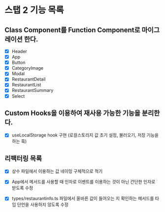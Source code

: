 # 스탭 2 기능 목록

## Class Component를 Function Component로 마이그레이션 한다.

- [x] Header
- [x] App
- [x] Button
- [x] CategoryImage
- [x] Modal
- [x] RestaurantDetail
- [x] RestaurantList
- [x] RestaurantSummary
- [x] Select

## Custom Hooks을 이용하여 재사용 가능한 기능을 분리한다.

- [x] useLocalStorage hook 구현 (로컬스토리지 값 초기 설정, 불러오기, 저장 기능을 하는 훅)

## 리팩터링 목록

- [x] 상수 파일에서 이용하는 값 네이밍 구체적으로 적기

- [x] App에서 메서드를 사용할 때 인자로 이벤트를 이용하는 것이 아닌 간단한 인자로 받도록 수정

- [x] types/restaurantinfo.ts 파일에서 올바른 값이 들어오는 지 확인하는 메서드를 타입 단언을 사용하지 않도록 수정
